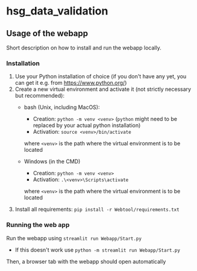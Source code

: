 # hsg_data_validation

## Usage of the webapp

Short description on how to install and run the webapp locally.

### Installation
1. Use your Python installation of choice (if you don't have any yet, you can get it e.g. from https://www.python.org/)
2. Create a new virtual environment and activate it (not strictly necessary but recommended):
   - bash (Unix, including MacOS):
     - Creation: `python -m venv <venv>` (`python` might need to be replaced by your actual python installation)
     - Activation: `source <venv>/bin/activate`
       
     where `<venv>` is the path where the virtual environment is to be located
   - Windows (in the CMD)
     - Creation: `python -m venv <venv>`
     - Activation: `.\<venv>\Scripts\activate`
     
     where `<venv>` is the path where the virtual environment is to be located
3. Install all requirements: `pip install -r Webtool/requirements.txt`

### Running the web app
Run the webapp using `streamlit run Webapp/Start.py`
- If this doesn't work use `python -m streamlit run Webapp/Start.py`

Then, a browser tab with the webapp should open automatically 

